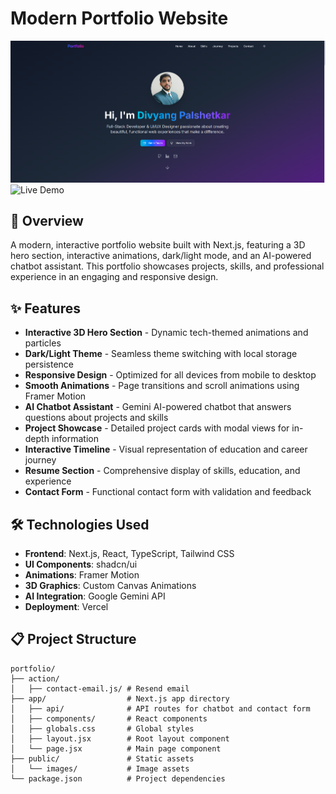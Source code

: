 # Modern Portfolio Website

![Portfolio Preview](https://github.com/DivyangP2003/portfolio/raw/main/public/images/portfolio-cover.png)
![Live Demo](https://portfolio-divyangpalshetkar.vercel.app)

## 🚀 Overview

A modern, interactive portfolio website built with Next.js, featuring a 3D hero section, interactive animations, dark/light mode, and an AI-powered chatbot assistant. This portfolio showcases projects, skills, and professional experience in an engaging and responsive design.

## ✨ Features

- **Interactive 3D Hero Section** - Dynamic tech-themed animations and particles
- **Dark/Light Theme** - Seamless theme switching with local storage persistence
- **Responsive Design** - Optimized for all devices from mobile to desktop
- **Smooth Animations** - Page transitions and scroll animations using Framer Motion
- **AI Chatbot Assistant** - Gemini AI-powered chatbot that answers questions about projects and skills
- **Project Showcase** - Detailed project cards with modal views for in-depth information
- **Interactive Timeline** - Visual representation of education and career journey
- **Resume Section** - Comprehensive display of skills, education, and experience
- **Contact Form** - Functional contact form with validation and feedback

## 🛠️ Technologies Used

- **Frontend**: Next.js, React, TypeScript, Tailwind CSS
- **UI Components**: shadcn/ui
- **Animations**: Framer Motion
- **3D Graphics**: Custom Canvas Animations
- **AI Integration**: Google Gemini API
- **Deployment**: Vercel

## 📋 Project Structure

```
portfolio/
├── action/
│   ├── contact-email.js/ # Resend email
├── app/                  # Next.js app directory
│   ├── api/              # API routes for chatbot and contact form
│   ├── components/       # React components
│   ├── globals.css       # Global styles
│   ├── layout.jsx        # Root layout component
│   └── page.jsx          # Main page component
├── public/               # Static assets
│   └── images/           # Image assets
└── package.json          # Project dependencies
```
